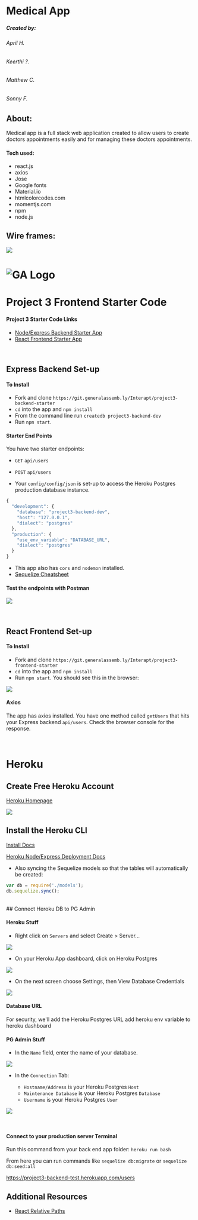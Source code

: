 # Medical App


##### Created by:


###### April H.
###### Keerthi ?.
###### Matthew C.
###### Sonny F.

## About:

Medical app is a full stack  web application created to allow users to create doctors appointments easily and for managing these doctors appointments.

#### Tech used:


- react.js
- axios
- Jose
- Google fonts
- Material.io
- htmlcolorcodes.com
- momentjs.com
- npm
- node.js





## Wire frames:

<img src="project3-frontend-starter/src/images/wireframes/appointments-wf.jpg"></img>
<img src=""></img>
<img src=""></img>
<img src=""></img>
<img src=""></img>












# ![GA Logo](https://ga-dash.s3.amazonaws.com/production/assets/logo-9f88ae6c9c3871690e33280fcf557f33.png) 

# Project 3 Frontend Starter Code

#### Project 3 Starter Code Links

- [Node/Express Backend Starter App](https://git.generalassemb.ly/Interapt/project3-backend-starter)
- [React Frontend Starter App](https://git.generalassemb.ly/Interapt/project3-frontend-starter)

<br>

## Express Backend Set-up

#### To Install

- Fork and clone `https://git.generalassemb.ly/Interapt/project3-backend-starter`
- `cd` into the app and `npm install`
- From the command line run `createdb project3-backend-dev`
- Run `npm start`. 


#### Starter End Points

You have two starter endpoints:

- `GET` `api/users`
- `POST` `api/users`

- Your `config/config/json` is set-up to access the Heroku Postgres production database instance.

```js
{
  "development": {
    "database": "project3-backend-dev",
    "host": "127.0.0.1",
    "dialect": "postgres"
  },
  "production": {
    "use_env_variable": "DATABASE_URL",
    "dialect": "postgres"
  }
}
```

- This app also has `cors` and `nodemon` installed.
- [Sequelize Cheatsheet](https://gist.github.com/vapurrmaid/a111bf3fc0224751cb2f76532aac2465)


#### Test the endpoints with Postman

![](https://i.imgur.com/MhV0c4U.png)

<br>

## React Frontend Set-up

#### To Install

- Fork and clone `https://git.generalassemb.ly/Interapt/project3-frontend-starter`
- `cd` into the app and `npm install`
- Run `npm start`. You should see this in the browser:

![](https://i.imgur.com/7CLkUI4.png)


#### Axios

The app has axios installed. You have one method called `getUsers` that hits your Express backend `api/users`. Check the browser console for the response.


<br>

# Heroku 

## Create Free Heroku Account

[Heroku Homepage](https://devcenter.heroku.com/)

![](https://i.imgur.com/hPAtUfN.png)

## Install the Heroku CLI

[Install Docs](https://devcenter.heroku.com/articles/heroku-cli)

[Heroku Node/Express Deployment Docs](https://devcenter.heroku.com/articles/getting-started-with-nodejs?singlepage=true)


- Also syncing the Sequelize models so that the tables will automatically be created:

```js
var db = require('./models');
db.sequelize.sync();
```

<br>
## Connect Heroku DB to PG Admin

#### Heroku Stuff

- Right click on `Servers` and select Create > Server...

![](https://i.imgur.com/JWvG2Nz.png)

- On your Heroku App dashboard, click on Heroku Postgres

![](https://i.imgur.com/5l5Gq6s.png)

- On the next screen choose Settings, then View Database Credentials

![](https://i.imgur.com/iikLgfj.png)

#### Database URL

For security, we'll add the Heroku Postgres URL add heroku env variable to heroku dashboard

#### PG Admin Stuff

- In the `Name` field, enter the name of your database.

![](https://i.imgur.com/Lzp0zlC.png)

- In the `Connection` Tab:
	
	- `Hostname/Address` is your Heroku Postgres `Host`
	- `Maintenance Database` is your Heroku Postgres `Database`
	- `Username` is your Heroku Postgres `User`

![](https://i.imgur.com/hQQB2MM.png)


<br>

#### Connect to your production server Terminal

Run this command from your back end app folder: `heroku run bash`

From here you can run commands like `sequelize db:migrate` or `sequelize db:seed:all`

https://project3-backend-test.herokuapp.com/users

## Additional Resources


- [React Relative Paths](https://create-react-app.dev/docs/deployment#building-for-relative-paths)
